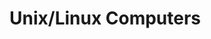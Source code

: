 [title]: # (Linux Computers)
[tags]: # (admin,configuration)
[priority]: # (2)
[display]: # (none)
# Unix/Linux Computers


